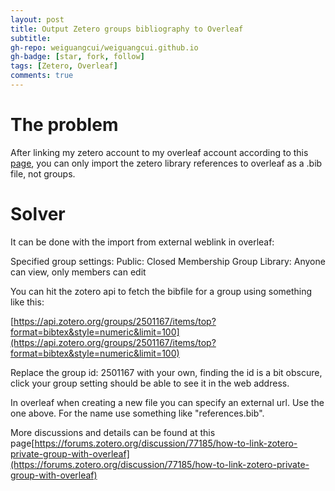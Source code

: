 ```yaml
---
layout: post
title: Output Zetero groups bibliography to Overleaf
subtitle: 
gh-repo: weiguangcui/weiguangcui.github.io
gh-badge: [star, fork, follow]
tags: [Zetero, Overleaf]
comments: true
---
```


# The problem

After linking my zetero account to my overleaf account according to this [page](https://libanswers.caltech.edu/faq/204206), you can only import the zetero library references to overleaf as a .bib file, not groups. 

# Solver

It can be done with the import from external weblink in overleaf:

Specified group settings:
Public: Closed Membership
Group Library: Anyone can view, only members can edit

You can hit the zotero api to fetch the bibfile for a group using something like this:

[https://api.zotero.org/groups/2501167/items/top?format=bibtex&style=numeric&limit=100](https://api.zotero.org/groups/2501167/items/top?format=bibtex&style=numeric&limit=100)

Replace the group id: 2501167 with your own, finding the id is a bit obscure, click your group setting should be able to see it in the web address.

In overleaf when creating a new file you can specify an external url. Use the one above. For the name use something like "references.bib".

More discussions and details can be found at this page[https://forums.zotero.org/discussion/77185/how-to-link-zotero-private-group-with-overleaf](https://forums.zotero.org/discussion/77185/how-to-link-zotero-private-group-with-overleaf)

